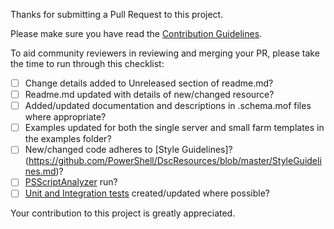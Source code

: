 Thanks for submitting a Pull Request to this project.

Please make sure you have read the [Contribution Guidelines](https://github.com/powershell/xSharePoint/wiki/Contributing%20to%20xSharePoint).

To aid community reviewers in reviewing and merging your PR, please take the time to run through this checklist:
- [ ] Change details added to Unreleased section of readme.md?
- [ ] Readme.md updated with details of new/changed resource?
- [ ] Added/updated documentation and descriptions in .schema.mof files where appropriate?
- [ ] Examples updated for both the single server and small farm templates in the examples folder?
- [ ] New/changed code adheres to [Style Guidelines]?(https://github.com/PowerShell/DscResources/blob/master/StyleGuidelines.md)?
- [ ] [PSScriptAnalyzer](https://github.com/PowerShell/PSScriptAnalyzer) run?
- [ ] [Unit and Integration tests](https://github.com/PowerShell/DscResources/blob/master/TestsGuidelines.md) created/updated where possible?

Your contribution to this project is greatly appreciated. 

